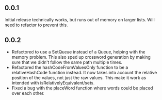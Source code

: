 ## 0.0.1
Initial release technically works, but runs out of memory on larger lists. Will need to refactor to prevent this.
## 0.0.2
- Refactored to use a SetQueue instead of a Queue, helping with the memory problem. This also sped up crossword generation by making sure that we didn't follow the same path multiple times.
- Refactored the hashCodeFromValuesOnly function to be a relativeHashCode function instead. It now takes into account the relative position of the values, not just the raw values. This make it work as intended with isRelativelyEquivalent/sets.
- Fixed a bug with the placeWord function where words could be placed over each other.

